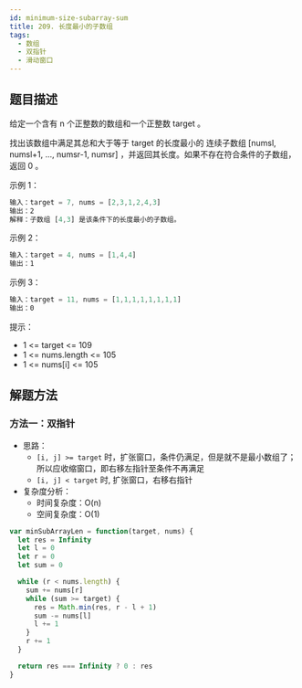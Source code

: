 ```yaml
---
id: minimum-size-subarray-sum
title: 209. 长度最小的子数组
tags:
  - 数组
  - 双指针
  - 滑动窗口
---
```


## 题目描述

给定一个含有 n 个正整数的数组和一个正整数 target 。

找出该数组中满足其总和大于等于 target 的长度最小的 连续子数组 [numsl, numsl+1, ..., numsr-1, numsr] ，并返回其长度。如果不存在符合条件的子数组，返回 0 。

示例 1：

```js
输入：target = 7, nums = [2,3,1,2,4,3]
输出：2
解释：子数组 [4,3] 是该条件下的长度最小的子数组。
```

示例 2：

```js
输入：target = 4, nums = [1,4,4]
输出：1
```

示例 3：

```js
输入：target = 11, nums = [1,1,1,1,1,1,1,1]
输出：0
```

提示：

- 1 <= target <= 109
- 1 <= nums.length <= 105
- 1 <= nums[i] <= 105

## 解题方法

### 方法一：双指针

- 思路：
  - `[i, j] >= target` 时，扩张窗口，条件仍满足，但是就不是最小数组了；所以应收缩窗口，即右移左指针至条件不再满足
  - `[i, j] < target` 时, 扩张窗口，右移右指针
- 复杂度分析：
  - 时间复杂度：O(n)
  - 空间复杂度：O(1)

```js
var minSubArrayLen = function(target, nums) {
  let res = Infinity
  let l = 0
  let r = 0
  let sum = 0

  while (r < nums.length) {
    sum += nums[r]
    while (sum >= target) {
      res = Math.min(res, r - l + 1)
      sum -= nums[l]
      l += 1
    }
    r += 1
  }

  return res === Infinity ? 0 : res
}
```
